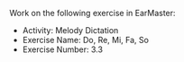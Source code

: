 Work on the following exercise in EarMaster:
- Activity: Melody Dictation
- Exercise Name: Do, Re, Mi, Fa, So
- Exercise Number: 3.3
